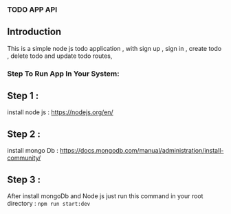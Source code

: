 ### TODO APP API 

## Introduction

This is a simple node js todo application , with sign up , sign in , create todo , delete todo and update todo routes,

### Step To Run App In Your System:

## Step 1 : 
install node js : https://nodejs.org/en/
## Step 2 : 
install mongo Db : https://docs.mongodb.com/manual/administration/install-community/
## Step 3 : 
After install mongoDb and Node js just run this command in your root directory : `npm run start:dev`
